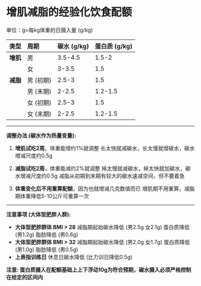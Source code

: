 # 增肌减脂的经验化饮食配额

单位：g=每kg体重的日摄入量 (g/kg)

| 类型     | 周期      | 碳水 (g/kg) | 蛋白质 (g/kg) |
| :------- | :-------- | :---------- | :------------ |
| **增肌** | 男        | 3.5-4.5     | 1.5-2         |
|          | 女        | 3-3.5       | 1.5           |
| **减脂** | 男 (初期) | 2.5-3       | 1.5           |
|          | 男 (末期) | 2-2.5       | 1.2-1.5       |
|          | 女 (初期) | 2.5-3       | 1.5           |
|          | 女 (末期) | 2-2.5       | 1.2-1.5       |

---

**调整办法 (碳水作为热量变量):**

1.  **增肌试吃2周**，体重能增约1%就调整
   长太快就减碳水，长太慢就增碳水，碳水增减尺度约0.5g

2. **减脂试吃2周**，体重能减约2%就调整
   掉太慢就减碳水，掉太快就加碳水，碳水增减尺度约0.5g
   减脂从初期到末期有较大的碳水速减空间，但不要着急

3. **体重变化后不用重算配额**，因为也就增减几克数值而已
   增肌期不用重算，减脂期体重降低5-10公斤可重算一次

---

**注意事项 (大体型肥胖人群):**

* **大体型肥胖群体 BMI > 28** 减脂期起始碳水降低 (男2.5g 女2.1g) 蛋白质降低 (男1.2g) 脂肪降低 (男0.6g)
* **大体型肥胖群体 BMI > 32** 减脂期起始碳水降低 (男2.0g 女1.7g) 蛋白质降低 (男1.0g) 脂肪降低 (男0.5g)
* **上表指训练日** 休息日碳水降低 (比力训日降低0.5g)

**注意: 蛋白质摄入在配额基础上上下浮动10g为符合预期，碳水摄入必须严格控制在给定的区间内**
